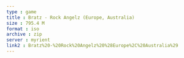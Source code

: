 ```yaml
---
type : game
title : Bratz - Rock Angelz (Europe, Australia)
size : 795.4 M
format : iso
archive : zip
server : myrient
link2 : Bratz%20-%20Rock%20Angelz%20%28Europe%2C%20Australia%29
---
```

